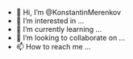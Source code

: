 - 👋 Hi, I’m @KonstantinMerenkov
- 👀 I’m interested in ...
- 🌱 I’m currently learning ...
- 💞️ I’m looking to collaborate on ...
- 📫 How to reach me ...

<!---
KonstantinMerenkov/KonstantinMerenkov is a ✨ special ✨ repository because its `README.md` (this file) appears on your GitHub profile.
You can click the Preview link to take a look at your changes.
--->

